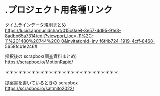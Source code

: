 # .プロジェクト用各種リンク

タイムラインデータ規則まとめ<br/>
https://lucid.app/lucidchart/015c0ae8-3e57-4d95-91e3-8adbb65a7314/edit?viewport_loc=-11%2C-11%2C1480%2C744%2C0_0&invitationId=inv_f6f4b724-1919-4cff-8468-5658fcb1e246#

採択後の scrapbox(調査資料まとめ)<br/>
https://scrapbox.io/MotionRapid/

＊＊＊＊＊＊＊＊＊＊＊＊＊＊＊＊＊＊＊＊＊＊＊＊＊＊

提案書を書いているときの scrapbox<br/>
https://scrapbox.io/saltmito2022/
